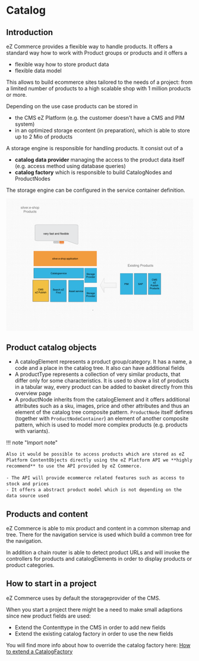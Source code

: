 # Catalog

## Introduction

eZ Commerce provides a flexible way to handle products. It offers a standard way how to work with Product groups or products and it offers a

- flexible way how to store product data
- flexible data model

This allows to build ecommerce sites tailored to the needs of a project: from a limited number of products to a high scalable shop with 1 million products or more. 

Depending on the use case products can be stored in 

- the CMS eZ Platform (e.g. the customer doesn't have a CMS and PIM system)
- in an optimized storage econtent (in preparation), which is able to store up to 2 Mio of products  

A storage engine is responsible for handling products. It consist out of a 

- **catalog data provider** managing the access to the product data itself (e.g. access method using database queries)
- **catalog factory** which is responsible to build CatalogNodes and ProductNodes

The storage engine can be configured in the service container definition. 

![](../img/catalog_1.png)

## Product catalog objects

- A catalogElement represents a product group/category. It has a name, a code and a place in the catalog tree. It also can have additional fields 
- A productType represents a collection of very similar products, that differ only for some characteristics. It is used to show a list of products in a tabular way, every product can be added to basket directly from this overview page
- A productNode inherits from the catalogElement and it offers additional attributes such as a sku, images, price and other attributes  and thus an element of the catalog tree composite pattern. `ProductNode` itself defines (together with `ProductNodeContainer`) an element of another composite pattern, which is used to model more complex products (e.g. products with variants).

!!! note "Import note"

    Also it would be possible to access products which are stored as eZ Platform ContentObjects directly using the eZ Platform API we **highly recommend** to use the API provided by eZ Commerce.

    - The API will provide ecommerce related features such as access to stock and prices
    - It offers a abstract product model which is not depending on the data source used

## Products and content

eZ Commerce is able to mix product and content in a common sitemap and tree. There for the navigation service is used which build a common tree for the navigation. 

In addition a chain router is able to detect product URLs and will invoke the controllers for products and catalogElements in order to display products or product categories. 

## How to start in a project

eZ Commerce uses by default the storageprovider of the CMS. 

When you start a project there might be a need to make small adaptions since new product fields are used:

- Extend the Contenttype in the CMS in order to add new fields
- Extend the existing catalog factory in order to use the new fields 

You will find more info about how to override the catalog factory here: [How to extend a CatalogFactory](catalog_cookbook/how_to_extend_a_catalogfactory.md)
